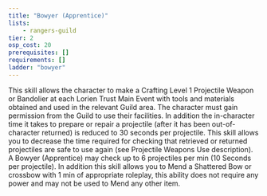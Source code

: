 ```yaml
---
title: "Bowyer (Apprentice)"
lists:
    - rangers-guild
tier: 2
osp_cost: 20
prerequisites: []
requirements: []
ladder: "bowyer"
---
```

This skill allows the character to make a Crafting Level 1 Projectile Weapon or Bandolier at each Lorien Trust Main Event with tools and materials obtained and used in the relevant Guild area. The character must gain permission from the Guild to use their facilities. In addition the in-character time it takes to prepare or repair a projectile (after it has been out-of-character returned) is reduced to 30 seconds per projectile. This skill allows you to decrease the time required for checking that retrieved or returned projectiles are safe to use again (see Projectile Weapons Use description). A Bowyer (Apprentice) may check up to 6 projectiles per min (10 Seconds per projectile). In addition this skill allows you to Mend a Shattered Bow or crossbow with 1 min of appropriate roleplay, this ability does not require any power and may not be used to Mend any other item.